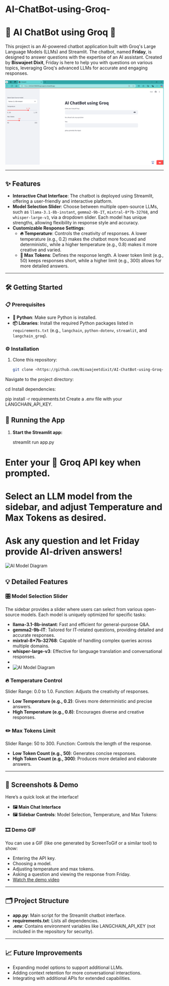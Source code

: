 # AI-ChatBot-using-Groq-

# 🤖 AI ChatBot using Groq 🚀

This project is an AI-powered chatbot application built with Groq's Large Language Models (LLMs) and Streamlit. The chatbot, named **Friday**, is designed to answer questions with the expertise of an AI assistant. Created by **Biswajeet Dixit**, Friday is here to help you with questions on various topics, leveraging Groq's advanced LLMs for accurate and engaging responses.

![Image Alt Text](https://github.com/Biswajeetdixit/AI-ChatBot-using-Groq-/blob/a7dd7b8d57641c75ecf4576ac7b7913dfe8a3719/Screenshot%20(29).png)



---

## ✨ Features
- **Interactive Chat Interface**: The chatbot is deployed using Streamlit, offering a user-friendly and interactive platform.
- **Model Selection Slider**: Choose between multiple open-source LLMs, such as `llama-3.1-8b-instant`, `gemma2-9b-IT`, `mixtral-8*7b-32768`, and `whisper-large-v3`, via a dropdown slider. Each model has unique strengths, allowing flexibility in response style and accuracy.
- **Customizable Response Settings**:
    - **🔥 Temperature**: Controls the creativity of responses. A lower temperature (e.g., 0.2) makes the chatbot more focused and deterministic, while a higher temperature (e.g., 0.8) makes it more creative and varied.
    - **📏 Max Tokens**: Defines the response length. A lower token limit (e.g., 50) keeps responses short, while a higher limit (e.g., 300) allows for more detailed answers.

---

## 🛠️ Getting Started

### 📋 Prerequisites
- **🐍 Python**: Make sure Python is installed.
- **📦 Libraries**: Install the required Python packages listed in `requirements.txt` (e.g., `langchain`, `python-dotenv`, `streamlit`, and `langchain_groq`).

### ⚙️ Installation
1. Clone this repository:
   ```bash
   git clone <https://github.com/Biswajeetdixit/AI-ChatBot-using-Groq-/blob/main/README.md>

Navigate to the project directory:

cd <repository-name>
Install dependencies:

pip install -r requirements.txt
Create a .env file with your LANGCHAIN_API_KEY.



## 🚀 Running the App

1. **Start the Streamlit app:**
   
   streamlit run app.py
# Enter your 🔑 Groq API key when prompted.
# Select an LLM model from the sidebar, and adjust Temperature and Max Tokens as desired.
# Ask any question and let Friday provide AI-driven answers!
![AI Model Diagram](https://github.com/Biswajeetdixit/AI-ChatBot-using-Groq-/blob/886a9658e9ef7c45f26332a558b8167753265705/Screen_short%26Video/Groq_llama%20.png)


## 💡 Detailed Features

### 🎛️ Model Selection Slider
The sidebar provides a slider where users can select from various open-source models. Each model is uniquely optimized for specific tasks:
- **llama-3.1-8b-instant**: Fast and efficient for general-purpose Q&A.
- **gemma2-9b-IT**: Tailored for IT-related questions, providing detailed and accurate responses.
- **mixtral-8*7b-32768**: Capable of handling complex queries across multiple domains.
- **whisper-large-v3**: Effective for language translation and conversational responses.
- 
- ![AI Model Diagram](https://github.com/Biswajeetdixit/AI-ChatBot-using-Groq-/blob/5b0c9a7377de88690a1c6b82268fd7f91d9f871d/Screen_short%26Video/groq_slide.png)


### 🔥 Temperature Control
Slider Range: 0.0 to 1.0.
Function: Adjusts the creativity of responses.
- **Low Temperature (e.g., 0.2)**: Gives more deterministic and precise answers.
- **High Temperature (e.g., 0.8)**: Encourages diverse and creative responses.

### ✏️ Max Tokens Limit
Slider Range: 50 to 300.
Function: Controls the length of the response.
- **Low Token Count (e.g., 50)**: Generates concise responses.
- **High Token Count (e.g., 300)**: Produces more detailed and elaborate answers.

---

## 📸 Screenshots & Demo

Here’s a quick look at the interface!

- **🖼️ Main Chat Interface**
- **🖼️ Sidebar Controls**: Model Selection, Temperature, and Max Tokens:

### 🎞️ Demo GIF
You can use a GIF (like one generated by ScreenToGif or a similar tool) to show:
- Entering the API key.
- Choosing a model.
- Adjusting temperature and max tokens.
- Asking a question and viewing the response from Friday.
- [Watch the demo video](https://github.com/Biswajeetdixit/AI-ChatBot-using-Groq-/blob/40b45cd6e301c2826844bc500a3cd408ab472e9d/Screen_short%26Video/Untitled%20video%20-%20Made%20with%20Clipchamp.mp4)


---

## 🗂️ Project Structure

- **app.py**: Main script for the Streamlit chatbot interface.
- **requirements.txt**: Lists all dependencies.
- **.env**: Contains environment variables like LANGCHAIN_API_KEY (not included in the repository for security).

---

## 📈 Future Improvements
- Expanding model options to support additional LLMs.
- Adding context retention for more conversational interactions.
- Integrating with additional APIs for extended capabilities.

